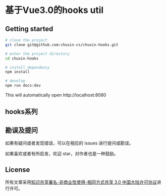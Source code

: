# 基于Vue3.0的hooks util

## Getting started

```bash
# clone the project
git clone git@github.com:chuxin-cs/chuxin-hooks.git

# enter the project directory
cd chuxin-hooks

# install dependency
npm install

# develop
npm run docs:dev

```

This will automatically open http://localhost:8080


## hooks系列


## 勘误及提问

如果有疑问或者发现错误，可以在相应的 issues 进行提问或勘误。

如果喜欢或者有所启发，欢迎 star，对作者也是一种鼓励。

## License

所有文章采用[知识共享署名-非商业性使用-相同方式共享 3.0 中国大陆许可协议](http://creativecommons.org/licenses/by-nc-sa/3.0/cn/)进行许可。